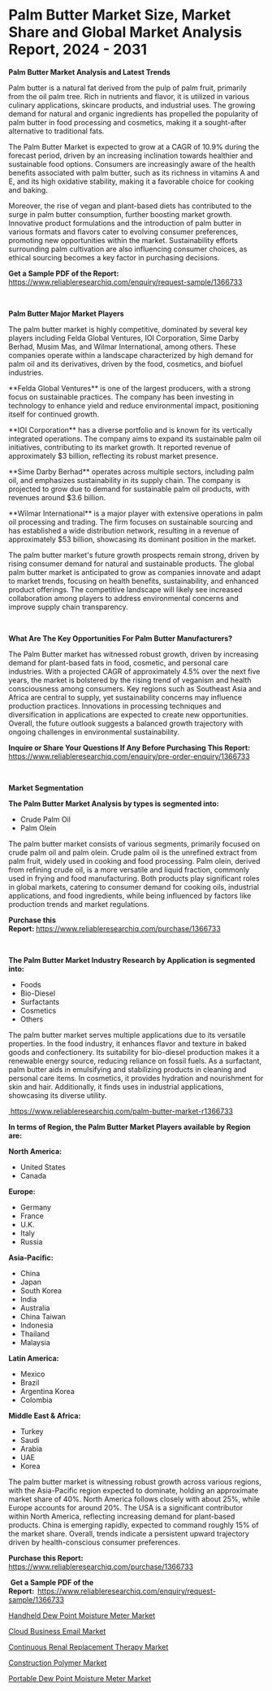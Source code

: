 <p><h1>Palm Butter Market Size, Market Share and Global Market Analysis Report, 2024 - 2031</h1></p><p><strong>Palm Butter Market Analysis and Latest Trends</strong></p>
<p><p>Palm butter is a natural fat derived from the pulp of palm fruit, primarily from the oil palm tree. Rich in nutrients and flavor, it is utilized in various culinary applications, skincare products, and industrial uses. The growing demand for natural and organic ingredients has propelled the popularity of palm butter in food processing and cosmetics, making it a sought-after alternative to traditional fats.</p><p>The Palm Butter Market is expected to grow at a CAGR of 10.9% during the forecast period, driven by an increasing inclination towards healthier and sustainable food options. Consumers are increasingly aware of the health benefits associated with palm butter, such as its richness in vitamins A and E, and its high oxidative stability, making it a favorable choice for cooking and baking.</p><p>Moreover, the rise of vegan and plant-based diets has contributed to the surge in palm butter consumption, further boosting market growth. Innovative product formulations and the introduction of palm butter in various formats and flavors cater to evolving consumer preferences, promoting new opportunities within the market. Sustainability efforts surrounding palm cultivation are also influencing consumer choices, as ethical sourcing becomes a key factor in purchasing decisions.</p></p>
<p><strong>Get a Sample PDF of the Report:&nbsp;</strong> <a href="https://www.reliableresearchiq.com/enquiry/request-sample/1366733?utm_campaign=99&utm_medium=2&utm_source=Github&utm_content=ia&utm_term=06122024&utm_id=palm-butter">https://www.reliableresearchiq.com/enquiry/request-sample/1366733</a></p>
<p>&nbsp;</p>
<p><strong>Palm Butter Major Market Players</strong></p>
<p><p>The palm butter market is highly competitive, dominated by several key players including Felda Global Ventures, IOI Corporation, Sime Darby Berhad, Musim Mas, and Wilmar International, among others. These companies operate within a landscape characterized by high demand for palm oil and its derivatives, driven by the food, cosmetics, and biofuel industries.</p><p>**Felda Global Ventures** is one of the largest producers, with a strong focus on sustainable practices. The company has been investing in technology to enhance yield and reduce environmental impact, positioning itself for continued growth.</p><p>**IOI Corporation** has a diverse portfolio and is known for its vertically integrated operations. The company aims to expand its sustainable palm oil initiatives, contributing to its market growth. It reported revenue of approximately $3 billion, reflecting its robust market presence.</p><p>**Sime Darby Berhad** operates across multiple sectors, including palm oil, and emphasizes sustainability in its supply chain. The company is projected to grow due to demand for sustainable palm oil products, with revenues around $3.6 billion.</p><p>**Wilmar International** is a major player with extensive operations in palm oil processing and trading. The firm focuses on sustainable sourcing and has established a wide distribution network, resulting in a revenue of approximately $53 billion, showcasing its dominant position in the market.</p><p>The palm butter market's future growth prospects remain strong, driven by rising consumer demand for natural and sustainable products. The global palm butter market is anticipated to grow as companies innovate and adapt to market trends, focusing on health benefits, sustainability, and enhanced product offerings. The competitive landscape will likely see increased collaboration among players to address environmental concerns and improve supply chain transparency.</p></p>
<p>&nbsp;</p>
<p><strong>What Are The Key Opportunities For Palm Butter Manufacturers?</strong></p>
<p><p>The Palm Butter market has witnessed robust growth, driven by increasing demand for plant-based fats in food, cosmetic, and personal care industries. With a projected CAGR of approximately 4.5% over the next five years, the market is bolstered by the rising trend of veganism and health consciousness among consumers. Key regions such as Southeast Asia and Africa are central to supply, yet sustainability concerns may influence production practices. Innovations in processing techniques and diversification in applications are expected to create new opportunities. Overall, the future outlook suggests a balanced growth trajectory with ongoing challenges in environmental sustainability.</p></p>
<p><strong>Inquire or Share Your Questions If Any Before Purchasing This Report:</strong> <a href="https://www.reliableresearchiq.com/enquiry/pre-order-enquiry/1366733?utm_campaign=99&utm_medium=2&utm_source=Github&utm_content=ia&utm_term=06122024&utm_id=palm-butter">https://www.reliableresearchiq.com/enquiry/pre-order-enquiry/1366733</a></p>
<p>&nbsp;</p>
<p><strong>Market Segmentation</strong></p>
<p><strong>The Palm Butter Market Analysis by types is segmented into:</strong></p>
<p><ul><li>Crude Palm Oil</li><li>Palm Olein</li></ul></p>
<p><p>The palm butter market consists of various segments, primarily focused on crude palm oil and palm olein. Crude palm oil is the unrefined extract from palm fruit, widely used in cooking and food processing. Palm olein, derived from refining crude oil, is a more versatile and liquid fraction, commonly used in frying and food manufacturing. Both products play significant roles in global markets, catering to consumer demand for cooking oils, industrial applications, and food ingredients, while being influenced by factors like production trends and market regulations.</p></p>
<p><strong>Purchase this Report:&nbsp;</strong><a href="https://www.reliableresearchiq.com/purchase/1366733?utm_campaign=99&utm_medium=2&utm_source=Github&utm_content=ia&utm_term=06122024&utm_id=palm-butter">https://www.reliableresearchiq.com/purchase/1366733</a></p>
<p>&nbsp;</p>
<p><strong>The Palm Butter Market Industry Research by Application is segmented into:</strong></p>
<p><ul><li>Foods</li><li>Bio-Diesel</li><li>Surfactants</li><li>Cosmetics</li><li>Others</li></ul></p>
<p><p>The palm butter market serves multiple applications due to its versatile properties. In the food industry, it enhances flavor and texture in baked goods and confectionery. Its suitability for bio-diesel production makes it a renewable energy source, reducing reliance on fossil fuels. As a surfactant, palm butter aids in emulsifying and stabilizing products in cleaning and personal care items. In cosmetics, it provides hydration and nourishment for skin and hair. Additionally, it finds uses in industrial applications, showcasing its diverse utility.</p></p>
<p><a href="https://www.reliableresearchiq.com/palm-butter-market-r1366733?utm_campaign=99&utm_medium=2&utm_source=Github&utm_content=ia&utm_term=06122024&utm_id=palm-butter">&nbsp;https://www.reliableresearchiq.com/palm-butter-market-r1366733</a></p>
<p><strong>In terms of Region, the Palm Butter Market Players available by Region are:</strong></p>
<p>
    <p> <strong> North America: </strong>
        <ul>
            <li>United States</li>
            <li>Canada</li>
        </ul>
        </p> 
    <p> <strong> Europe: </strong>
        <ul>
            <li>Germany</li>
            <li>France</li>
            <li>U.K.</li>
            <li>Italy</li>
            <li>Russia</li>
        </ul>
        </p> 
    <p> <strong> Asia-Pacific: </strong>
        <ul>
            <li>China</li>
            <li>Japan</li>
            <li>South Korea</li>
            <li>India</li>
            <li>Australia</li>
            <li>China Taiwan</li>
            <li>Indonesia</li>
            <li>Thailand</li>
            <li>Malaysia</li>
        </ul>
        </p> 
    <p> <strong> Latin America: </strong>
        <ul>
            <li>Mexico</li>
            <li>Brazil</li>
            <li>Argentina Korea</li>
            <li>Colombia</li>
        </ul>
        </p> 
    <p> <strong> Middle East & Africa: </strong>
        <ul>
            <li>Turkey</li>
            <li>Saudi</li>
            <li>Arabia</li>
            <li>UAE</li>
            <li>Korea</li>
        </ul>
    </p>
    </p>
<p><p>The palm butter market is witnessing robust growth across various regions, with the Asia-Pacific region expected to dominate, holding an approximate market share of 40%. North America follows closely with about 25%, while Europe accounts for around 20%. The USA is a significant contributor within North America, reflecting increasing demand for plant-based products. China is emerging rapidly, expected to command roughly 15% of the market share. Overall, trends indicate a persistent upward trajectory driven by health-conscious consumer preferences.</p></p>
<p><strong>Purchase this Report: </strong><a href="https://www.reliableresearchiq.com/purchase/1366733?utm_campaign=99&utm_medium=2&utm_source=Github&utm_content=ia&utm_term=06122024&utm_id=palm-butter">https://www.reliableresearchiq.com/purchase/1366733</a></p>
<p>&nbsp;<strong>Get a Sample PDF of the Report:&nbsp;&nbsp;</strong><a href="https://www.reliableresearchiq.com/enquiry/request-sample/1366733?utm_campaign=99&utm_medium=2&utm_source=Github&utm_content=ia&utm_term=06122024&utm_id=palm-butter">https://www.reliableresearchiq.com/enquiry/request-sample/1366733</a></p>
<p><strong></strong></p>
<p><p><a href="https://issuu.com/reportprime-2/docs/handheld-dew-point-moisture-meter-market-size-2030?utm_campaign=99&utm_medium=2&utm_source=Github&utm_content=ia&utm_term=06122024&utm_id=palm-butter">Handheld Dew Point Moisture Meter Market</a></p><p><a href="https://www.linkedin.com/pulse/growth-revenue-projections-cloud-business-email-market-84-cagr-1ju2f?utm_campaign=99&utm_medium=2&utm_source=Github&utm_content=ia&utm_term=06122024&utm_id=palm-butter">Cloud Business Email Market</a></p><p><a href="https://www.linkedin.com/pulse/marketsize2024-2031withcagrof98factorsinfluencinggrowt-slhec?utm_campaign=99&utm_medium=2&utm_source=Github&utm_content=ia&utm_term=06122024&utm_id=palm-butter">Continuous Renal Replacement Therapy Market</a></p><p><a href="https://www.linkedin.com/pulse/competitive-analysis-construction-polymer-market-from-rcoae?utm_campaign=99&utm_medium=2&utm_source=Github&utm_content=ia&utm_term=06122024&utm_id=palm-butter">Construction Polymer Market</a></p><p><a href="https://issuu.com/reportprime-2/docs/portable-dew-point-moisture-meter-market-size-2030?utm_campaign=99&utm_medium=2&utm_source=Github&utm_content=ia&utm_term=06122024&utm_id=palm-butter">Portable Dew Point Moisture Meter Market</a></p></p>